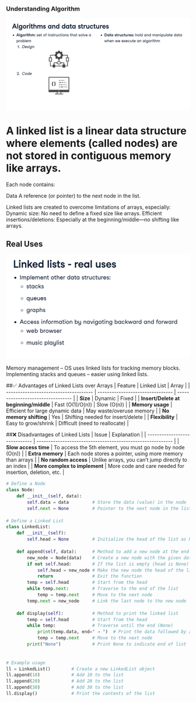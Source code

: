 ### Understanding Algorithm
![images](Images/Screenshot%202025-06-11%20145301.png)

# A linked list is a linear data structure where elements (called nodes) are not stored in contiguous memory like arrays.
Each node contains:

Data
A reference (or pointer) to the next node in the list.


Linked lists are created to overcome limitations of arrays, especially:
Dynamic size: No need to define a fixed size like arrays.
Efficient insertions/deletions: Especially at the beginning/middle—no shifting like arrays.

## Real Uses
![RealUSES](Images/Screenshot%202025-06-11%20150458.png)

Memory management – OS uses linked lists for tracking memory blocks.
Implementing stacks and queues – easier using linked lists.

##✅ Advantages of Linked Lists over Arrays
| Feature                               | Linked List                      | Array                             |
| ------------------------------------- | -------------------------------- | --------------------------------- |
| **Size**                              | Dynamic                          | Fixed                             |
| **Insert/Delete at beginning/middle** | Fast (O(1)/O(n))                 | Slow (O(n))                       |
| **Memory usage**                      | Efficient for large dynamic data | May waste/overuse memory          |
| **No memory shifting**                | Yes                              | Shifting needed for insert/delete |
| **Flexibility**                       | Easy to grow/shrink              | Difficult (need to reallocate)    |

##❌ Disadvantages of Linked Lists
| Issue                         | Explanation                                                |
| ----------------------------- | ---------------------------------------------------------- |
| **Slow access time**          | To access the 5th element, you must go node by node (O(n)) |
| **Extra memory**              | Each node stores a pointer, using more memory than arrays  |
| **No random access**          | Unlike arrays, you can’t jump directly to an index         |
| **More complex to implement** | More code and care needed for insertion, deletion, etc.    |


```python
# Define a Node
class Node:
    def __init__(self, data):
        self.data = data         # Store the data (value) in the node
        self.next = None         # Pointer to the next node in the list (initially None)

# Define a Linked List
class LinkedList:
    def __init__(self):          
        self.head = None         # Initialize the head of the list as None (empty list)

    def append(self, data):      # Method to add a new node at the end of the list
        new_node = Node(data)    # Create a new node with the given data
        if not self.head:        # If the list is empty (head is None)
            self.head = new_node # Make the new node the head of the list
            return               # Exit the function
        temp = self.head         # Start from the head
        while temp.next:         # Traverse to the end of the list
            temp = temp.next     # Move to the next node
        temp.next = new_node     # Link the last node to the new node

    def display(self):           # Method to print the linked list
        temp = self.head         # Start from the head
        while temp:              # Traverse until the end (None)
            print(temp.data, end=" → ")  # Print the data followed by an arrow
            temp = temp.next     # Move to the next node
        print("None")            # Print None to indicate end of list
  

# Example usage
ll = LinkedList()        # Create a new LinkedList object
ll.append(10)            # Add 10 to the list
ll.append(20)            # Add 20 to the list
ll.append(30)            # Add 30 to the list
ll.display()             # Print the contents of the list


```

